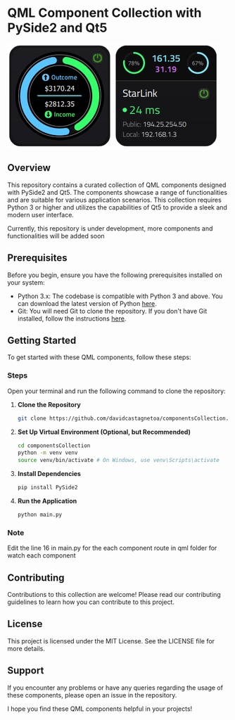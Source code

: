 # QML Component Collection with PySide2 and Qt5

![component001](images/component001.png)
![component002](images/component002.png)

## Overview

This repository contains a curated collection of QML components designed with PySide2 and Qt5. The components showcase a range of functionalities and are suitable for various application scenarios. This collection requires Python 3 or higher and utilizes the capabilities of Qt5 to provide a sleek and modern user interface.

Currently, this repository is under development, more components and functionalities will be added soon

## Prerequisites

Before you begin, ensure you have the following prerequisites installed on your system:

- Python 3.x: The codebase is compatible with Python 3 and above. You can download the latest version of Python [here](https://www.python.org/downloads/).
- Git: You will need Git to clone the repository. If you don't have Git installed, follow the instructions [here](https://git-scm.com/book/en/v2/Getting-Started-Installing-Git).

## Getting Started

To get started with these QML components, follow these steps:

### Steps

Open your terminal and run the following command to clone the repository:

1. **Clone the Repository**

   ```bash
   git clone https://github.com/davidcastagnetoa/componentsCollection.git
   ```

2. **Set Up Virtual Environment (Optional, but Recommended)**

   ```bash
   cd componentsCollection
   python -m venv venv
   source venv/bin/activate # On Windows, use venv\Scripts\activate
   ```

3. **Install Dependencies**

   ```bash
   pip install PySide2
   ```

4. **Run the Application**

   ```bash
   python main.py
   ```

### Note

Edit the line 16 in main.py for the each component route in qml folder for watch each component

## Contributing

Contributions to this collection are welcome! Please read our contributing guidelines to learn how you can contribute to this project.

## License

This project is licensed under the MIT License. See the LICENSE file for more details.

## Support

If you encounter any problems or have any queries regarding the usage of these components, please open an issue in the repository.

I hope you find these QML components helpful in your projects!
